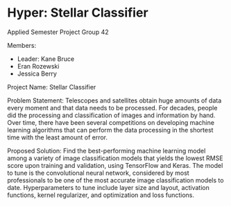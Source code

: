 # Hyper: Stellar Classifier
Applied Semester Project Group 42

Members:
* Leader: Kane Bruce
* Eran Rozewski
* Jessica Berry

Project Name: Stellar Classifier

Problem Statement: Telescopes and satellites obtain huge amounts of data every moment and that data needs to be processed. For decades, people did the processing and classification of images and information by hand. Over time, there have been several competitions on developing machine learning algorithms that can perform the data processing in the shortest time with the least amount of error. 

Proposed Solution: Find the best-performing machine learning model among a variety of image classification models that yields the lowest RMSE score upon training and validation, using TensorFlow and Keras. The model to tune is the convolutional neural network, considered by most professionals to be one of the most accurate image classification models to date. Hyperparameters to tune include layer size and layout, activation functions, kernel regularizer, and optimization and loss functions. 
